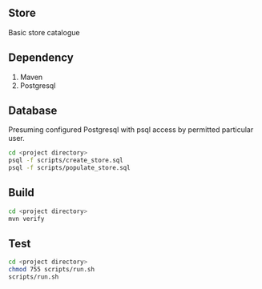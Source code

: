 ## Store
Basic store catalogue
## Dependency
 1. Maven
 2. Postgresql
## Database
Presuming configured Postgresql with psql access by permitted particular user.
 ``` bash
cd <project directory>
psql -f scripts/create_store.sql
psql -f scripts/populate_store.sql
```
## Build
``` bash
cd <project directory>
mvn verify
```
## Test
``` bash
cd <project directory>
chmod 755 scripts/run.sh
scripts/run.sh
```

